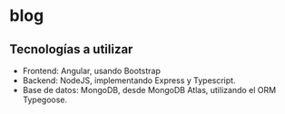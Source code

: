 # blog

## Tecnologías a utilizar
* Frontend: Angular, usando Bootstrap
* Backend: NodeJS, implementando Express y Typescript.
* Base de datos: MongoDB, desde MongoDB Atlas, utilizando el ORM Typegoose.